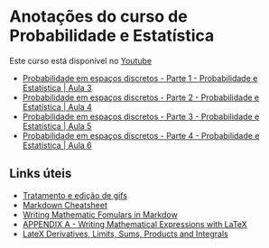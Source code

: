 # Anotações do curso de Probabilidade e Estatística

Este curso está disponível no [Youtube](https://www.youtube.com/playlist?list=PLNgJJDWKupQm0LNowM7DoiAbYZjeIIA_R>)

* [Probabilidade em espaços discretos - Parte 1 - Probabilidade e Estatística | Aula 3](aula-03.md)
* [Probabilidade em espaços discretos - Parte 2 - Probabilidade e Estatística | Aula 4](aula-04.md)
* [Probabilidade em espaços discretos - Parte 3 - Probabilidade e Estatística | Aula 5](aula-05.md)
* [Probabilidade em espaços discretos - Parte 4 - Probabilidade e Estatística | Aula 6](aula-06.md)
  

## Links úteis

* [Tratamento e edição de gifs](https://ezgif.com/)
* [Markdown Cheatsheet](https://github.com/adam-p/markdown-here/wiki/Markdown-Cheatsheet#videos)
* [Writing Mathematic Fomulars in Markdow](https://csrgxtu.github.io/2015/03/20/Writing-Mathematic-Fomulars-in-Markdown/)
* [APPENDIX A - Writing Mathematical
Expressions with LaTeX](https://link.springer.com/content/pdf/bbm%3A978-1-4842-3913-1%2F1.pdf)
* [LateX Derivatives, Limits, Sums, Products and Integrals](https://math-linux.com/latex-26/faq/latex-faq/article/latex-derivatives-limits-sums-products-and-integrals)
